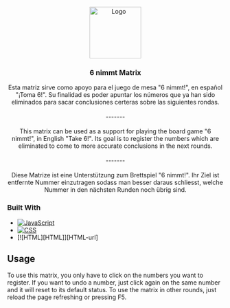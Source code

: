 <!-- PROJECT LOGO -->
<br />
<div align="center">
  <a href="https://github.com/laurator/6-nimmt-Matrix">
    <img src="https://cf.geekdo-images.com/JFhLVSRFQ2mtWRNHgbZ3Wg__imagepage/img/pPJsr66A__xc_QmZDbBNsfEWl1I=/fit-in/900x600/filters:no_upscale():strip_icc()/pic2602138.jpg" alt="Logo" width="" height="120">
  </a>

<h3 align="center">6 nimmt Matrix</h3>

  <p align="center">
    Esta matriz sirve como apoyo para el juego de mesa "6 nimmt!", en español "¡Toma 6!". Su finalidad es poder apuntar los números que ya han sido eliminados para sacar conclusiones certeras sobre las siguientes rondas.
    <br/>
    <br/>
    -------
    <br/>
    <br/>
    This matrix can be used as a support for playing the board game "6 nimmt!", in English "Take 6!". Its goal is to register the numbers which are eliminated to come to more accurate conclusions in the next rounds.
    <br/>
    <br/>
    -------
    <br/>
    <br/>
    Diese Matrize ist eine Unterstützung zum Brettspiel "6 nimmt!". Ihr Ziel ist entfernte Nummer einzutragen sodass man besser daraus schliesst, welche Nummer in den nächsten Runden noch übrig sind.
  </p>
</div>



### Built With

* [![JavaScript][JavaScript]][JavaScript-url]
* [![CSS][CSS]][CSS-url]
* [![HTML][HTML]][HTML-url]


<!-- USAGE EXAMPLES -->
## Usage

To use this matrix, you only have to click on the numbers you want to register. If you want to undo a number, just click again on the same number and it will reset to its default status.
To use the matrix in other rounds, just reload the page refreshing or pressing F5.


<!-- LICENSE -->
<!--## License

Distributed under the MIT License. See `LICENSE.txt` for more information.

<p align="right">(<a href="#readme-top">back to top</a>)</p>
-->


<!-- MARKDOWN LINKS & IMAGES -->
<!-- https://www.markdownguide.org/basic-syntax/#reference-style-links -->
[JavaScript]: https://img.shields.io/badge/logo-javascript-blue?logo=javascript
[JavaScript-url]: https://developer.mozilla.org/en-US/docs/Web/JavaScript
[CSS]: https://img.shields.io/badge/-CSS-blue
[CSS-url]: https://developer.mozilla.org/en-US/docs/Web/CSS
